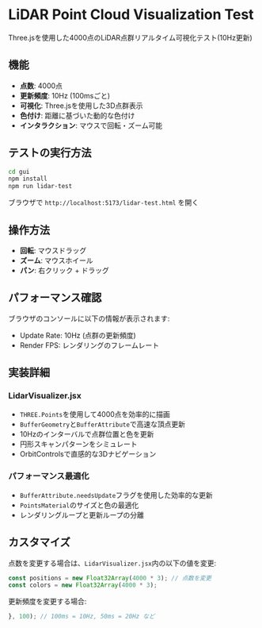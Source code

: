 # LiDAR Point Cloud Visualization Test

Three.jsを使用した4000点のLiDAR点群リアルタイム可視化テスト(10Hz更新)

## 機能

- **点数**: 4000点
- **更新頻度**: 10Hz (100msごと)
- **可視化**: Three.jsを使用した3D点群表示
- **色付け**: 距離に基づいた動的な色付け
- **インタラクション**: マウスで回転・ズーム可能

## テストの実行方法

```bash
cd gui
npm install
npm run lidar-test
```

ブラウザで `http://localhost:5173/lidar-test.html` を開く

## 操作方法

- **回転**: マウスドラッグ
- **ズーム**: マウスホイール
- **パン**: 右クリック + ドラッグ

## パフォーマンス確認

ブラウザのコンソールに以下の情報が表示されます:
- Update Rate: 10Hz (点群の更新頻度)
- Render FPS: レンダリングのフレームレート

## 実装詳細

### LidarVisualizer.jsx

- `THREE.Points`を使用して4000点を効率的に描画
- `BufferGeometry`と`BufferAttribute`で高速な頂点更新
- 10Hzのインターバルで点群位置と色を更新
- 円形スキャンパターンをシミュレート
- OrbitControlsで直感的な3Dナビゲーション

### パフォーマンス最適化

- `BufferAttribute.needsUpdate`フラグを使用した効率的な更新
- `PointsMaterial`のサイズと色の最適化
- レンダリングループと更新ループの分離

## カスタマイズ

点数を変更する場合は、`LidarVisualizer.jsx`内の以下の値を変更:

```javascript
const positions = new Float32Array(4000 * 3); // 点数を変更
const colors = new Float32Array(4000 * 3);
```

更新頻度を変更する場合:

```javascript
}, 100); // 100ms = 10Hz, 50ms = 20Hz など
```
